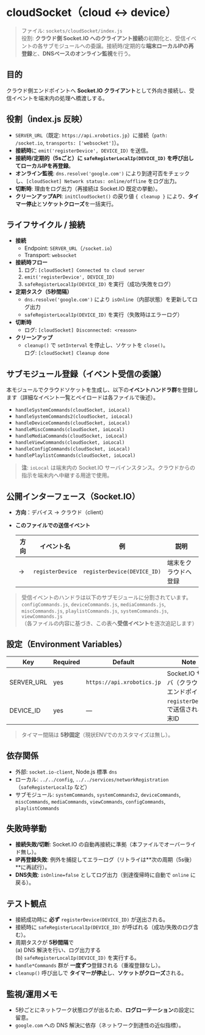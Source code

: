 # cloudSocket（cloud ↔ device）

> ファイル: `sockets/cloudSocket/index.js`  
> 役割: **クラウド側 Socket.IO へのクライアント接続**の初期化と、受信イベントの各サブモジュールへの委譲。接続時/定期的な**端末ローカルIPの再登録**と、**DNSベースのオンライン監視**を行う。

## 目的

クラウド側エンドポイントへ **Socket.IO クライアント**として外向き接続し、受信イベントを端末内の処理へ橋渡しする。

## 役割（index.js 反映）

- `SERVER_URL`（既定: `https://api.xrobotics.jp`）に接続（`path: /socket.io`, `transports: ['websocket']`）。
- **接続時**に `emit('registerDevice', DEVICE_ID)` を送信。
- **接続時/定期的（5sごと）**に `safeRegisterLocalIp(DEVICE_ID)` を呼び出して**ローカルIPを再登録**。
- **オンライン監視**: `dns.resolve('google.com')` により到達可否をチェックし、`[cloudSocket] Network status: online/offline` をログ出力。
- **切断時**: 理由をログ出力（再接続は Socket.IO 既定の挙動）。
- **クリーンアップAPI**: `initCloudSocket()` の戻り値 `{ cleanup }` により、**タイマー停止**と**ソケットクローズ**を一括実行。

## ライフサイクル / 接続

- **接続**  
  - Endpoint: `SERVER_URL`（`/socket.io`）  
  - Transport: `websocket`
- **接続時フロー**
  1. ログ: `[cloudSocket] Connected to cloud server`
  2. `emit('registerDevice', DEVICE_ID)`
  3. `safeRegisterLocalIp(DEVICE_ID)` を実行（成功/失敗をログ）
- **定期タスク（5秒間隔）**
  - `dns.resolve('google.com')` により `isOnline`（内部状態）を更新してログ出力
  - `safeRegisterLocalIp(DEVICE_ID)` を実行（失敗時はエラーログ）
- **切断時**
  - ログ: `[cloudSocket] Disconnected: <reason>`
- **クリーンアップ**
  - `cleanup()` で `setInterval` を停止し、ソケットを `close()`。  
    ログ: `[cloudSocket] Cleanup done`

## サブモジュール登録（イベント受信の委譲）

本モジュールでクラウドソケットを生成し、以下の**イベントハンドラ群**を登録します（詳細なイベント一覧とペイロードは各ファイルで後述）。

- `handleSystemCommands(cloudSocket, ioLocal)`
- `handleSystemCommands2(cloudSocket, ioLocal)`
- `handleDeviceCommands(cloudSocket, ioLocal)`
- `handleMiscCommands(cloudSocket, ioLocal)`
- `handleMediaCommands(cloudSocket, ioLocal)`
- `handleViewCommands(cloudSocket, ioLocal)`
- `handleConfigCommands(cloudSocket, ioLocal)`
- `handlePlaylistCommands(cloudSocket, ioLocal)`

> **注**: `ioLocal` は端末内の Socket.IO サーバインスタンス。クラウドからの指示を端末内へ中継する用途で使用。

## 公開インターフェース（Socket.IO）

- **方向**：デバイス → クラウド（client）
- **このファイルでの送信イベント**

  | 方向 | イベント名        | 例                                   | 説明                       |
  |------|-------------------|--------------------------------------|----------------------------|
  | →    | `registerDevice`  | `registerDevice(DEVICE_ID)`          | 端末をクラウドへ登録       |

> 受信イベントのハンドラは以下のサブモジュールに分割されています。  
> `configCommands.js`, `deviceCommands.js`, `mediaCommands.js`, `miscCommands.js`, `playlistCommands.js`, `systemCommands.js`, `viewCommands.js`  
> （各ファイルの内容に基づき、この表へ**受信イベント**を逐次追記します）

## 設定（Environment Variables）

| Key        | Required | Default                     | Note                                                |
|------------|----------|-----------------------------|-----------------------------------------------------|
| SERVER_URL | yes      | `https://api.xrobotics.jp`  | Socket.IO サーバ（クラウド）エンドポイント          |
| DEVICE_ID  | yes      | —                           | `registerDevice` で送信される端末ID                |

> タイマー間隔は **5秒固定**（現状ENVでのカスタマイズは無し）。

## 依存関係

- 外部: `socket.io-client`, Node.js 標準 `dns`
- ローカル: `../../config`, `../../services/networkRegistration`（`safeRegisterLocalIp` など）
- サブモジュール: `systemCommands`, `systemCommands2`, `deviceCommands`, `miscCommands`, `mediaCommands`, `viewCommands`, `configCommands`, `playlistCommands`

## 失敗時挙動

- **接続失敗/切断**: Socket.IO の自動再接続に準拠（本ファイルでオーバーライド無し）。
- **IP再登録失敗**: 例外を捕捉してエラーログ（リトライは**次の周期（5s後）**に再試行）。
- **DNS失敗**: `isOnline=false` としてログ出力（到達復帰時に自動で `online` に戻る）。

## テスト観点

- 接続成功時に **必ず** `registerDevice(DEVICE_ID)` が送出される。
- 接続時に `safeRegisterLocalIp(DEVICE_ID)` が呼ばれる（成功/失敗のログ含む）。
- 周期タスクが **5秒間隔**で  
  (a) DNS 解決を行い、ログ出力する  
  (b) `safeRegisterLocalIp(DEVICE_ID)` を実行する。
- `handle*Commands` 群が **一度ずつ**登録される（重複登録なし）。
- `cleanup()` 呼び出しで **タイマーが停止**し、**ソケットがクローズ**される。

## 監視/運用メモ

- 5秒ごとにネットワーク状態ログが出るため、**ログローテーション**の設定に留意。
- `google.com` への DNS 解決に依存（ネットワーク到達性の近似指標）。
